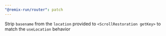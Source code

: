 ```yaml
---
"@remix-run/router": patch
---
```


Strip `basename` from the `location` provided to `<ScrollRestoration getKey>` to match the `useLocation` behavior
